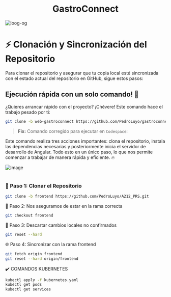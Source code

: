 <!-- Creditos: AngeloLaMadrid -->
<h1 align="center">GastroConnect</h1>

![loog-og](https://github.com/PedroLuyo/A212_PRS/assets/101282128/5be25cc7-dfda-4519-9c6b-128976850d28)
# ⚡️ Clonación y Sincronización del Repositorio

Para clonar el repositorio y asegurar que tu copia local esté sincronizada con el estado actual del repositorio en GitHub, sigue estos pasos:

## Ejecución rápida con un solo comando! 🚀

¿Quieres arrancar rápido con el proyecto? ¡Chévere! Este comando hace el trabajo pesado por ti:

```bash 
git clone -b web-gastroconnect https://github.com/PedroLuyo/gastroconnect.git && cd gastroconnect && npm install && npm install -g @angular/cli && ng serve --open

```
> **Fix:** Comando corregido para ejecutar en `Codespace`:

Este comando realiza tres acciones importantes: clona el repositorio, instala las dependencias necesarias y posteriormente inicia el servidor de desarrollo de Angular. Todo esto en un único paso, lo que nos permite comenzar a trabajar de manera rápida y eficiente. 🔥

![image](https://github.com/PedroLuyo/A212_PRS/assets/101282128/15234c25-5cf5-450e-b6d6-2a6c0399eab7)

#
### 🚀 Paso 1: Clonar el Repositorio

```sh
git clone -b frontend https://github.com/PedroLuyo/A212_PRS.git
```
 🔄 Paso 2: Nos aseguramos de estar en la rama correcta
```sh
git checkout frontend
```
🧹 Paso 3: Descartar cambios locales no confirmados
```sh
git reset --hard
```
🌐 Paso 4: Sincronizar con la rama frontend
```sh
git fetch origin frontend
git reset --hard origin/frontend
```
✔️ COMANDOS KUBERNETES
```sh
kubectl apply -f kubernetes.yaml
kubectl get pods
kubectl get services
```
